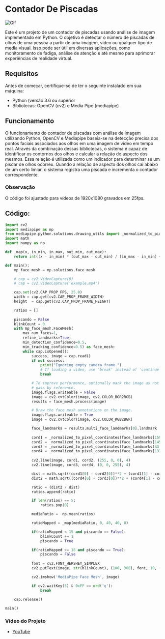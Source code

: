 # Contador De Piscadas
![Gif](https://github.com/AntonioABLima/Contador-De-Piscadas/blob/main/Media/MainGif.gif?raw=true)

Este é um projeto de um contador de piscadas usando análise de imagem implementado em Python. O objetivo é detectar o número de piscadas de olhos de uma pessoa a partir de uma imagem, vídeo ou qualquer tipo de media visual. Isso pode ser útil em diversas aplicações, como monitoramento de fadiga, análise de atenção e até mesmo para aprimorar experiências de realidade virtual. 

## Requisitos
Antes de começar, certifique-se de ter o seguinte instalado em sua máquina:
- Python (versão 3.6 ou superior
- Bibliotecas: OpenCV (cv2) e Media Pipe (mediapipe)

## Funcionamento
O funcionamento do contador de piscadas com análise de imagem utilizando Python, OpenCV e Mediapipe baseia-se na detecção precisa dos pontos faciais associados aos olhos em uma imagem de vídeo em tempo real. Através da combinação dessas bibliotecas, o sistema é capaz de identificar os contornos dos olhos e calcular a relação de aspecto dos mesmos. Essa relação é utilizada como um indicador para determinar se um piscar de olhos ocorreu. Quando a relação de aspecto dos olhos cai abaixo de um certo limiar, o sistema registra uma piscada e incrementa o contador correspondente. 
### Observação
O código foi ajustado para vídeos de 1920x1080 gravados em 25fps.

## Código:
```python
import cv2
import mediapipe as mp
from mediapipe.python.solutions.drawing_utils import _normalized_to_pixel_coordinates
import math
import numpy as np

def _map(x, in_min, in_max, out_min, out_max):
    return int((x - in_min) * (out_max - out_min) / (in_max - in_min) + out_min)

def main():
    mp_face_mesh = mp.solutions.face_mesh

    # cap = cv2.VideoCapture(0)
    # cap = cv2.VideoCapture('example.mp4')

    cap.set(cv2.CAP_PROP_FPS, 25.0)
    width = cap.get(cv2.CAP_PROP_FRAME_WIDTH)
    height  = cap.get(cv2.CAP_PROP_FRAME_HEIGHT)

    ratios = []
    
    piscando = False
    blinkCount = 0
    with mp_face_mesh.FaceMesh(
        max_num_faces=1,
        refine_landmarks=True,
        min_detection_confidence=0.5,
        min_tracking_confidence=0.5) as face_mesh:
        while cap.isOpened():
            success, image = cap.read()
            if not success:
                print("Ignoring empty camera frame.")
                # If loading a video, use 'break' instead of 'continue'.
                break

            # To improve performance, optionally mark the image as not writeable to
            # pass by reference.
            image.flags.writeable = False
            image = cv2.cvtColor(image, cv2.COLOR_BGR2RGB)
            results = face_mesh.process(image)

            # Draw the face mesh annotations on the image.
            image.flags.writeable = True
            image = cv2.cvtColor(image, cv2.COLOR_RGB2BGR)

            face_landmarks = results.multi_face_landmarks[0].landmark
                
            cord1 = _normalized_to_pixel_coordinates(face_landmarks[159].x, face_landmarks[159].y, width, height)
            cord2 = _normalized_to_pixel_coordinates(face_landmarks[145].x, face_landmarks[145].y, width, height)
            cord3 = _normalized_to_pixel_coordinates(face_landmarks[33].x, face_landmarks[33].y, width, height)
            cord4 = _normalized_to_pixel_coordinates(face_landmarks[133].x, face_landmarks[133].y, width, height)
            
            cv2.line(image, cord1, cord2, (255, 0, 0), 4)
            cv2.line(image, cord3, cord4, (0, 0, 255), 4)

            dist = math.sqrt((cord1[0] - cord2[0])**2 + (cord1[1] - cord2[1])**2)
            dist2 = math.sqrt((cord4[0] - cord3[0])**2 + (cord4[1] - cord3[1])**2)

            ratio = (dist2 / dist)
            ratios.append(ratio)

            if len(ratios) == 5:
                ratios.pop(0)

            mediaRatio =  np.mean(ratios)

            ratioMapped = _map(mediaRatio, 0, 40, 40, 0)

            if(ratioMapped < 15 and piscando == False):
                blinkCount += 1
                piscando = True

            if(ratioMapped >= 18 and piscando == True):
                piscando = False
            
            font = cv2.FONT_HERSHEY_SIMPLEX
            cv2.putText(image, str(blinkCount), (100, 300), font, 10, (100, 0, 255), 5, cv2.LINE_AA)

            cv2.imshow('MediaPipe Face Mesh', image)

            if cv2.waitKey(5) & 0xFF == ord('q'):
                break
        
    cap.release()

main()
```
### Vídeo do Projeto
*   [YouTube](https://www.youtube.com/c/MediaPipe](https://youtu.be/iftimDe8hzA)https://youtu.be/iftimDe8hzA)
